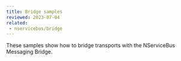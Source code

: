 ```yaml
---
title: Bridge samples
reviewed: 2023-07-04
related:
 - nservicebus/bridge
---
```


These samples show how to bridge transports with the NServiceBus Messaging Bridge.
